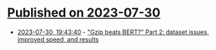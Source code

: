 # [Published on 2023-07-30](index.md)

* [2023-07-30, 19:43:40](https://lobste.rs/s/y0nata/gzip_beats_bert_part_2_dataset_issues) - [\"Gzip beats BERT?\" Part 2: dataset issues, improved speed, and results](https://kenschutte.com/gzip-knn-paper2/)
